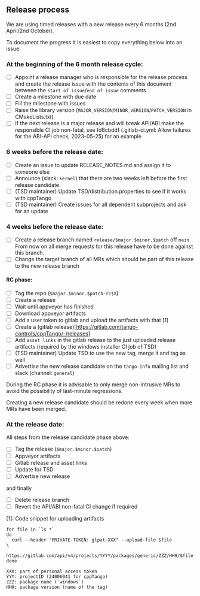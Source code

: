 ## Release process

We are using timed releases with a new release every 6 months (2nd April/2nd
October).

To document the progress it is easiest to copy everything below into an issue.

<!-- start of issue -->

### At the beginning of the 6 month release cycle:

- [ ] Appoint a release manager who is responsible for the release process
      and create the release issue with the contents of this document between
      the `start of issue`/`end of issue` comments
- [ ] Create a milestone with due date
- [ ] Fill the milestone with issues
- [ ] Raise the library version (`MAJOR_VERSION`/`MINOR_VERSION`/`PATCH_VERSION` in CMakeLists.txt)
- [ ] If the next release is a major release and will break API/ABI make the
      responsible CI job non-fatal, see fd8cbddf (.gitlab-ci.yml: Allow failures
      for the ABI-API check, 2023-05-25) for an example

### 6 weeks before the release date:

- [ ] Create an issue to update RELEASE_NOTES.md and assign it to someone else
- [ ] Announce (slack: `kernel`) that there are two weeks left before the first release candidate
- [ ] \(TSD maintainer\) Update TSD/distribution.properties to see if it works
      with cppTango
- [ ] \(TSD maintainer\) Create issues for all dependent subprojects and ask for an update

### 4 weeks before the release date:

- [ ] Create a release branch named `release/$major.$minor.$patch` off `main`. From
      now on all merge requests for this release have to be done against this branch.
- [ ] Change the target branch of all MRs which should be part of this release to the new
      release branch

#### RC phase:

- [ ] Tag the repo (`$major.$minor.$patch-rc$X`)
- [ ] Create a release
- [ ] Wait until appveyor has finished
- [ ] Download appveyor artifacts
- [ ] Add a user token to gitlab and upload the artifacts with that [1]
- [ ] Create a (gitlab release)[https://gitlab.com/tango-controls/cppTango/-/releases]
- [ ] Add `asset links` in the gitlab release to the just uploaded release
      artifacts (required by the windows installer CI job of TSD)
- [ ] \(TSD maintainer\) Update TSD to use the new tag, merge it and tag as well
- [ ] Advertise the new release candidate on the `tango-info` mailing list and slack (channel: `general`)

During the RC phase it is advisable to only merge non-intrusive MRs to avoid
the possibility of last-minute regressions.

Creating a new release candidate should be redone every week when more MRs have been merged.

### At the release date:

All steps from the release candidate phase above:

- [ ] Tag the release (`$major.$minor.$patch`)
- [ ] Appveyor artifacts
- [ ] Gitlab release and asset links
- [ ] Update for TSD
- [ ] Advertise new release

and finally

- [ ] Delete release branch
- [ ] Revert the API/ABI non-fatal CI change if required

[1]: Code snippet for uploading artifacts
```
for file in `ls *`
do
  curl --header "PRIVATE-TOKEN: glpat-XXX" --upload-file $file                \
       https://gitlab.com/api/v4/projects/YYYY/packages/generic/ZZZ/HHH/$file
done

XXX: part of personal access token
YYY: projectID (24006041 for cppTango)
ZZZ: package name (`windows`)
HHH: package version (name of the tag)
```

<!-- end of issue -->
